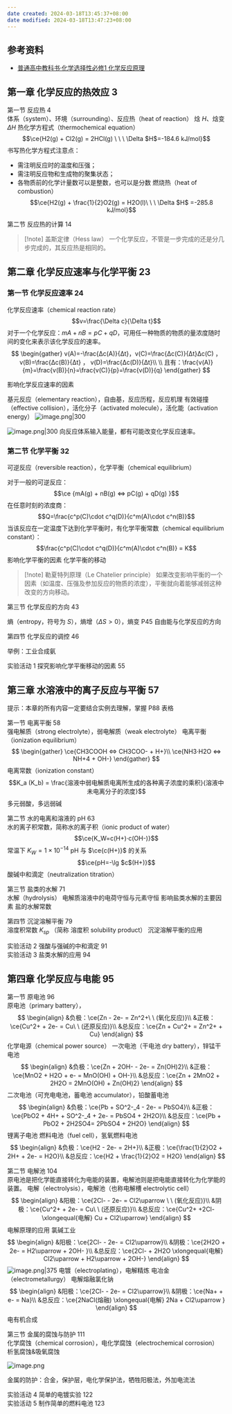 ```yaml
---
date created: 2024-03-18T13:45:37+08:00
date modified: 2024-03-18T13:47:23+08:00
---
```

## 参考资料

- [普通高中教科书·化学选择性必修1 化学反应原理](https://basic.smartedu.cn/tchMaterial/detail?contentType=assets_document&contentId=3502fe81-b23e-4f68-aa3d-7921e7932ec9&catalogType=tchMaterial&subCatalog=tchMaterial)

## 第一章 化学反应的热效应 3  

第一节 反应热 4  
体系（system）、环境（surrounding）、反应热（heat of reaction）
焓 $H$、焓变 $\Delta H$
热化学方程式（thermochemical equation）
$$\ce{H2(g) + Cl2(g) = 2HCl(g) \ \ \ \Delta $H$=-184.6 kJ/mol}$$
书写热化学方程式注意点：
- 需注明反应时的温度和压强；
- 需注明反应物和生成物的聚集状态；
- 各物质前的化学计量数可以是整数，也可以是分数
燃烧热（heat of combustion）
$$\ce{H2(g) + \frac{1}{2}O2(g) = H2O(l)\ \ \ \Delta $H$ =-285.8 kJ/mol}$$

第二节 反应热的计算 14  

>[!note] 盖斯定律（Hess law）
>一个化学反应，不管是一步完成的还是分几步完成的，其反应热是相同的。

## 第二章 化学反应速率与化学平衡 23  

### 第一节 化学反应速率 24  

化学反应速率（chemical reaction rate）
$$v=\frac{\Delta c}{\Delta t}$$
对于一个化学反应：$mA + nB = pC + qD$，可用任一种物质的物质的量浓度随时间的变化来表示该化学反应的速率。
$$
\begin{gather}
v(A)=-\frac{Δc(A)}{Δt}，v(C)=\frac{Δc(C)}{Δt}Δc(C)  ，v(B)=\frac{Δc(B)}{Δt} ， v(D)=\frac{Δc(D)}{Δt}\\
\\
且有：\frac{v(A)}{m}=\frac{v(B)}{n}=\frac{v(C)}{p}=\frac{v(D)}{q}
\end{gather}
$$

影响化学反应速率的因素

基元反应（elementary reaction），自由基，反应历程，反应机理
有效碰撞（effective collision），活化分子（activated molecule），活化能（activation energy）
![image.png|300](https://pictures-1323793543.cos.ap-nanjing.myqcloud.com/pics/20240323093709.png)

![image.png|300](https://pictures-1323793543.cos.ap-nanjing.myqcloud.com/pics/20240323093843.png)
向反应体系输入能量，都有可能改变化学反应速率。

### 第二节 化学平衡 32  

可逆反应（reversible reaction），化学平衡（chemical equilibrium）

对于一般的可逆反应：
$$\ce {mA(g) + nB(g) <=> pC(g) + qD(g) }$$
在任意时刻的浓度商：
$$Q=\frac{c^p(C)\cdot c^q(D)}{c^m(A)\cdot c^n(B)}$$
当该反应在一定温度下达到化学平衡时，有化学平衡常数（chemical equilibrium constant）：
$$\frac{c^p(C)\cdot c^q(D)}{c^m(A)\cdot c^n(B)} = K$$
影响化学平衡的因素
化学平衡的移动

>[!note] 勒夏特列原理（Le Chatelier principle）
>如果改变影响平衡的一个因素（如温度、压强及参加反应的物质的浓度），平衡就向着能够减弱这种改变的方向移动。

第三节 化学反应的方向 43  

熵（entropy，符号为 $S$），熵增（$\Delta S>0$），熵变
P45 自由能与化学反应的方向

第四节 化学反应的调控 46  

举例：工业合成氨

实验活动 1 探究影响化学平衡移动的因素 55  

## 第三章 水溶液中的离子反应与平衡 57  

提示：本章的所有内容一定要结合实例去理解，掌握 P88 表格

第一节 电离平衡 58  
强电解质（strong electrolyte），弱电解质（weak electrolyte）
电离平衡（ionization equilibrium）
$$
\begin{gather}
\ce{CH3COOH <=> CH3COO- + H+}\\ 
\ce{NH3·H2O <=> NH+4 + OH-}
\end{gather}
$$
电离常数（ionization constant）
$$K_a (K_b) = \frac{溶液中弱电解质电离所生成的各种离子浓度的乘积}{溶液中未电离分子的浓度}$$
多元弱酸，多远弱碱

第二节 水的电离和溶液的 pH 63  
水的离子积常数，简称水的离子积（ionic product of water）
$$\ce{K_W=c(H+)·c(OH-)}$$
常温下 $K_W=1\times 10^{-14}$
pH 与 $\ce{c(H+)}$ 的关系
$$\ce{pH=-\lg $c$(H+)}$$
酸碱中和滴定（neutralization titration）

第三节 盐类的水解 71  
水解（hydrolysis）
电解质溶液中的电荷守恒与元素守恒
影响盐类水解的主要因素
盐的水解常数

第四节 沉淀溶解平衡 79  
溶度积常数 $K_{sp}$ （简称 溶度积 solubility product）
沉淀溶解平衡的应用

实验活动 2 强酸与强碱的中和滴定 91  
实验活动 3 盐类水解的应用 94  

## 第四章 化学反应与电能 95  

第一节 原电池 96  
原电池（primary battery），
$$
\begin{align}
&负极：\ce{Zn - 2e- = Zn^2+\ \ (氧化反应)}\\  
&正极：\ce{Cu^2+ + 2e- = Cu\ \ (还原反应)}\\ 
&总反应：\ce{Zn + Cu^2+ = Zn^2+ + Cu}
\end{align}
$$
化学电源（chemical power source）
一次电池（干电池 dry battery），锌锰干电池
$$
\begin{align}
&负极：\ce{Zn + 2OH- - 2e- = Zn(OH)2}\\  
&正极：\ce{MnO2 + H2O + e- = MnO(OH) + OH-}\\ 
&总反应：\ce{Zn + 2MnO2 + 2H2O = 2MnO(OH) + Zn(OH)2}
\end{align}
$$
二次电池（可充电电池，蓄电池 accumulator），铅酸蓄电池
$$
\begin{align}
&负极：\ce{Pb + SO^2-_4 - 2e- = PbSO4}\\  
&正极：\ce{PbO2 + 4H+ + SO^2-_4 + 2e- = PbSO4 + 2H2O}\\ 
&总反应：\ce{Pb + PbO2 + 2H2SO4= 2PbSO4 + 2H2O}
\end{align}
$$
锂离子电池
燃料电池（fuel cell），氢氧燃料电池
$$
\begin{align}
&负极：\ce{H2 - 2e- = 2H+}\\  
&正极：\ce{\frac{1}{2}O2 + 2H+ + 2e- = H2O}\\ 
&总反应：\ce{H2 + \frac{1}{2}O2 = H2O}
\end{align}
$$

第二节 电解池 104  
原电池是把化学能直接转化为电能的装置，电解池则是把电能直接转化为化学能的装置。
电解（electrolysis），电解池（也称电解槽 electrolytic cell）
$$
\begin{align}
&阳极：\ce{2Cl- - 2e- = Cl2\uparrow \ \ (氧化反应)}\\  
&阴极：\ce{Cu^2+ + 2e- = Cu\ \ (还原反应)}\\ 
&总反应：\ce{Cu^2+ +2Cl- \xlongequal{电解} Cu + Cl2\uparrow}
\end{align}
$$
电解原理的应用
氯碱工业
$$
\begin{align}
&阳极：\ce{2Cl- - 2e- = Cl2\uparrow}\\  
&阴极：\ce{2H2O + 2e- = H2\uparrow + 2OH- }\\ 
&总反应：\ce{2Cl- + 2H2O \xlongequal{电解}  Cl2\uparrow + H2\uparrow + 2OH-}
\end{align}
$$
![image.png|375](https://pictures-1323793543.cos.ap-nanjing.myqcloud.com/pics/20240324111310.png)
电镀（electroplating），电解精炼
电冶金（electrometallurgy）
电解熔融氯化钠
$$
\begin{align}
&阳极：\ce{2Cl- - 2e- = Cl2\uparrow}\\  
&阴极：\ce{Na+ + e- = Na}\\ 
&总反应：\ce{2NaCl(熔融) \xlongequal{电解}  2Na + Cl2\uparrow }
\end{align}
$$
电有机合成

第三节 金属的腐蚀与防护 111  
化学腐蚀（chemical corrosion），电化学腐蚀（electrochemical corrosion）
析氢腐蚀&吸氧腐蚀

![image.png](https://pictures-1323793543.cos.ap-nanjing.myqcloud.com/pics/20240324112309.png)

金属的防护：合金，保护层，电化学保护法，牺牲阳极法，外加电流法

实验活动 4 简单的电镀实验 122  
实验活动 5 制作简单的燃料电池 123  
